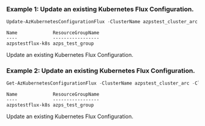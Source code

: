 ### Example 1: Update an existing Kubernetes Flux Configuration.
```powershell
Update-AzKubernetesConfigurationFlux -ClusterName azpstest_cluster_arc -ClusterType ConnectedClusters -Name azpstestflux-k8s -ResourceGroupName azps_test_group -GitRepositoryUrl https://github.com/fluxcd/flux2-kustomize-helm-example -RepositoryRefBranch main -SourceKind 'GitRepository' -GitRepositorySyncIntervalInSecond 600 -GitRepositoryTimeoutInSecond 600 -Suspend:$false
```

```output
Name             ResourceGroupName
----             -----------------
azpstestflux-k8s azps_test_group
```

Update an existing Kubernetes Flux Configuration.

### Example 2: Update an existing Kubernetes Flux Configuration.
```powershell
Get-AzKubernetesConfigurationFlux -ClusterName azpstest_cluster_arc -ClusterType ConnectedClusters -Name azpstestflux-k8s -ResourceGroupName azps_test_group | Update-AzKubernetesConfigurationFlux -GitRepositoryUrl https://github.com/fluxcd/flux2-kustomize-helm-example -RepositoryRefBranch main -SourceKind 'GitRepository' -GitRepositorySyncIntervalInSecond 600 -GitRepositoryTimeoutInSecond 600 -Suspend:$false
```

```output
Name             ResourceGroupName
----             -----------------
azpstestflux-k8s azps_test_group
```

Update an existing Kubernetes Flux Configuration.